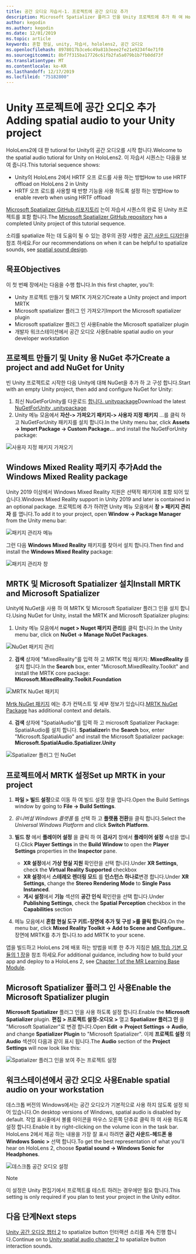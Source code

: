 ```yaml
---
title: 공간 오디오 자습서-1. 프로젝트에 공간 오디오 추가
description: Microsoft Spatializer 플러그 인을 Unity 프로젝트에 추가 하 여 HoloLens 2 HRTF 하드웨어 오프 로드에 액세스 합니다.
author: kegodin
ms.author: kegodin
ms.date: 12/01/2019
ms.topic: article
keywords: 혼합 현실, unity, 자습서, hololens2, 공간 오디오
ms.openlocfilehash: 8978017b3ce6c49a81b3eee2fe21e9234f4e71f0
ms.sourcegitcommit: 8bf7f315ba17726c61fb2fa5a079b1b7fb0dd73f
ms.translationtype: MT
ms.contentlocale: ko-KR
ms.lasthandoff: 12/17/2019
ms.locfileid: "75182800"
---
```

# <a name="adding-spatial-audio-to-your-unity-project"></a><span data-ttu-id="2fecf-105">Unity 프로젝트에 공간 오디오 추가</span><span class="sxs-lookup"><span data-stu-id="2fecf-105">Adding spatial audio to your Unity project</span></span>

<span data-ttu-id="2fecf-106">HoloLens2에 대 한 tutioral for Unity의 공간 오디오를 시작 합니다.</span><span class="sxs-lookup"><span data-stu-id="2fecf-106">Welcome to the spatial audio tutioral for Unity on HoloLens2.</span></span> <span data-ttu-id="2fecf-107">이 자습서 시퀀스는 다음을 보여 줍니다.</span><span class="sxs-lookup"><span data-stu-id="2fecf-107">This tutorial sequence shows:</span></span>
* <span data-ttu-id="2fecf-108">Unity의 HoloLens 2에서 HRTF 오프 로드를 사용 하는 방법</span><span class="sxs-lookup"><span data-stu-id="2fecf-108">How to use HRTF offload on HoloLens 2 in Unity</span></span>
* <span data-ttu-id="2fecf-109">HRTF 오프 로드를 사용할 때 반향 기능을 사용 하도록 설정 하는 방법</span><span class="sxs-lookup"><span data-stu-id="2fecf-109">How to enable reverb when using HRTF offload</span></span>

<span data-ttu-id="2fecf-110">[Microsoft Spatializer GitHub 리포지토리](https://github.com/microsoft/spatialaudio-unity) 는이 자습서 시퀀스의 완료 된 Unity 프로젝트를 포함 합니다.</span><span class="sxs-lookup"><span data-stu-id="2fecf-110">The [Microsoft Spatializer GitHub repository](https://github.com/microsoft/spatialaudio-unity) has a completed Unity project of this tutorial sequence.</span></span> 

<span data-ttu-id="2fecf-111">소리를 spatialize 하는 데 도움이 될 수 있는 경우의 권장 사항은 [공간 사운드 디자인](https://docs.microsoft.com/windows/mixed-reality/spatial-sound-design)을 참조 하세요.</span><span class="sxs-lookup"><span data-stu-id="2fecf-111">For our recommendations on when it can be helpful to spatialize sounds, see [spatial sound design](https://docs.microsoft.com/windows/mixed-reality/spatial-sound-design).</span></span>

## <a name="objectives"></a><span data-ttu-id="2fecf-112">목표</span><span class="sxs-lookup"><span data-stu-id="2fecf-112">Objectives</span></span>
<span data-ttu-id="2fecf-113">이 첫 번째 장에서는 다음을 수행 합니다.</span><span class="sxs-lookup"><span data-stu-id="2fecf-113">In this first chapter, you'll:</span></span>
* <span data-ttu-id="2fecf-114">Unity 프로젝트 만들기 및 MRTK 가져오기</span><span class="sxs-lookup"><span data-stu-id="2fecf-114">Create a Unity project and import MRTK</span></span>
* <span data-ttu-id="2fecf-115">Microsoft spatializer 플러그 인 가져오기</span><span class="sxs-lookup"><span data-stu-id="2fecf-115">Import the Microsoft spatializer plugin</span></span>
* <span data-ttu-id="2fecf-116">Microsoft spatializer 플러그 인 사용</span><span class="sxs-lookup"><span data-stu-id="2fecf-116">Enable the Microsoft spatializer plugin</span></span>
* <span data-ttu-id="2fecf-117">개발자 워크스테이션에서 공간 오디오 사용</span><span class="sxs-lookup"><span data-stu-id="2fecf-117">Enable spatial audio on your developer workstation</span></span>

## <a name="create-a-project-and-add-nuget-for-unity"></a><span data-ttu-id="2fecf-118">프로젝트 만들기 및 Unity 용 NuGet 추가</span><span class="sxs-lookup"><span data-stu-id="2fecf-118">Create a project and add NuGet for Unity</span></span>
<span data-ttu-id="2fecf-119">빈 Unity 프로젝트로 시작한 다음 Unity에 대해 NuGet을 추가 하 고 구성 합니다.</span><span class="sxs-lookup"><span data-stu-id="2fecf-119">Start with an empty Unity project, then add and configure NuGet for Unity:</span></span>
1. <span data-ttu-id="2fecf-120">최신 NuGetForUnity를 다운로드 [합니다. unitypackage](https://github.com/GlitchEnzo/NuGetForUnity/releases/latest)</span><span class="sxs-lookup"><span data-stu-id="2fecf-120">Download the latest [NuGetForUnity .unitypackage](https://github.com/GlitchEnzo/NuGetForUnity/releases/latest)</span></span>
2. <span data-ttu-id="2fecf-121">Unity 메뉴 모음에서 **자산-> 가져오기 패키지-> 사용자 지정 패키지** ...를 클릭 하 고 NuGetForUnity 패키지를 설치 합니다.</span><span class="sxs-lookup"><span data-stu-id="2fecf-121">In the Unity menu bar, click **Assets -> Import Package -> Custom Package...** and install the NuGetForUnity package:</span></span>

![사용자 지정 패키지 가져오기](images/spatial-audio/import-custom-package.png)

## <a name="add-the-windows-mixed-reality-package"></a><span data-ttu-id="2fecf-123">Windows Mixed Reality 패키지 추가</span><span class="sxs-lookup"><span data-stu-id="2fecf-123">Add the Windows Mixed Reality package</span></span>
<span data-ttu-id="2fecf-124">Unity 2019 이상에서 Windows Mixed Reality 지원은 선택적 패키지에 포함 되어 있습니다.</span><span class="sxs-lookup"><span data-stu-id="2fecf-124">Windows Mixed Reality support in Unity 2019 and later is contained in an optional package.</span></span> <span data-ttu-id="2fecf-125">프로젝트에 추가 하려면 Unity 메뉴 모음에서 **창 > 패키지 관리자** 를 엽니다.</span><span class="sxs-lookup"><span data-stu-id="2fecf-125">To add it to your project, open **Window -> Package Manager** from the Unity menu bar:</span></span>

![패키지 관리자 메뉴](images/spatial-audio/package-manager-menu.png)

<span data-ttu-id="2fecf-127">그런 다음 **Windows Mixed Reality** 패키지를 찾아서 설치 합니다.</span><span class="sxs-lookup"><span data-stu-id="2fecf-127">Then find and install the **Windows Mixed Reality** package:</span></span>

![패키지 관리자 창](images/spatial-audio/package-manager-window.png)

## <a name="install-mrtk-and-microsoft-spatializer"></a><span data-ttu-id="2fecf-129">MRTK 및 Microsoft Spatializer 설치</span><span class="sxs-lookup"><span data-stu-id="2fecf-129">Install MRTK and Microsoft Spatializer</span></span>
<span data-ttu-id="2fecf-130">Unity에 NuGet을 사용 하 여 MRTK 및 Microsoft Spatializer 플러그 인을 설치 합니다.</span><span class="sxs-lookup"><span data-stu-id="2fecf-130">Using NuGet for Unity, install the MRTK and Microsoft Spatializer plugins:</span></span>
1. <span data-ttu-id="2fecf-131">Unity 메뉴 모음에서 **nuget > Nuget 패키지 관리**를 클릭 합니다.</span><span class="sxs-lookup"><span data-stu-id="2fecf-131">In the Unity menu bar, click on **NuGet -> Manage NuGet Packages**.</span></span>

![NuGet 패키지 관리](images/spatial-audio/manage-nuget-packages.png)

2. <span data-ttu-id="2fecf-133">**검색** 상자에 "MixedReality"를 입력 하 고 MRTK 핵심 패키지: **MixedReality** 를 설치 합니다.</span><span class="sxs-lookup"><span data-stu-id="2fecf-133">In the **Search** box, enter "Microsoft.MixedReality.Toolkit" and install the MRTK core package: **Microsoft.MixedReality.Toolkit.Foundation**</span></span>

![MRTK NuGet 패키지](images/spatial-audio/mrtk-nuget-package.png)

<span data-ttu-id="2fecf-135">[Mrtk NuGet 패키지](https://microsoft.github.io/MixedRealityToolkit-Unity/Documentation/MRTKNuGetPackage.html) 에는 추가 컨텍스트 및 세부 정보가 있습니다.</span><span class="sxs-lookup"><span data-stu-id="2fecf-135">[MRTK NuGet Package](https://microsoft.github.io/MixedRealityToolkit-Unity/Documentation/MRTKNuGetPackage.html) has additional context and details.</span></span>

4. <span data-ttu-id="2fecf-136">**검색** 상자에 "SpatialAudio"를 입력 하 고 microsoft Spatializer Package: SpatialAudio를 설치 합니다. **Spatializer**</span><span class="sxs-lookup"><span data-stu-id="2fecf-136">In the **Search** box, enter "Microsoft.SpatialAudio" and install the Microsoft Spatializer package: **Microsoft.SpatialAudio.Spatializer.Unity**</span></span>

![Spatializer 플러그 인 NuGet](images/spatial-audio/spatializer-plugin-nuget.png)

## <a name="set-up-mrtk-in-your-project"></a><span data-ttu-id="2fecf-138">프로젝트에서 MRTK 설정</span><span class="sxs-lookup"><span data-stu-id="2fecf-138">Set up MRTK in your project</span></span>

1. <span data-ttu-id="2fecf-139">**파일 > 빌드 설정**으로 이동 하 여 빌드 설정 창을 엽니다.</span><span class="sxs-lookup"><span data-stu-id="2fecf-139">Open the Build Settings window by going to **File -> Build Settings**.</span></span>

2. <span data-ttu-id="2fecf-140">_유니버설 Windows 플랫폼_ 를 선택 하 고 **플랫폼 전환**을 클릭 합니다.</span><span class="sxs-lookup"><span data-stu-id="2fecf-140">Select the _Universal Windows Platform_ and click **Switch Platform**.</span></span>

3. <span data-ttu-id="2fecf-141">**빌드 창** 에서 **플레이어 설정** 을 클릭 하 여 **검사기** 창에서 **플레이어 설정** 속성을 엽니다.</span><span class="sxs-lookup"><span data-stu-id="2fecf-141">Click **Player Settings** in the **Build Window** to open the **Player Settings** properties in the **Inspector** pane.</span></span>
    * <span data-ttu-id="2fecf-142">**XR 설정**에서 **가상 현실 지원** 확인란을 선택 합니다.</span><span class="sxs-lookup"><span data-stu-id="2fecf-142">Under **XR Settings**, check the **Virtual Reality Supported** checkbox</span></span>
    * <span data-ttu-id="2fecf-143">**XR 설정**에서 **스테레오 렌더링 모드** 를 **인스턴스 하나로**변경 합니다.</span><span class="sxs-lookup"><span data-stu-id="2fecf-143">Under **XR Settings**, change the **Stereo Rendering Mode** to **Single Pass Instanced**.</span></span>
    * <span data-ttu-id="2fecf-144">**게시 설정**에서 **기능** 섹션의 **공간 인식** 확인란을 선택 합니다.</span><span class="sxs-lookup"><span data-stu-id="2fecf-144">Under **Publishing Settings**, check the **Spatial Perception** checkbox in the **Capabilities** section</span></span>

4. <span data-ttu-id="2fecf-145">메뉴 모음에서 **혼합 현실 도구 키트-장면에 추가 및 구성 >를 클릭 합니다.**</span><span class="sxs-lookup"><span data-stu-id="2fecf-145">On the menu bar, click **Mixed Reality Toolkit -> Add to Scene and Configure..**</span></span> <span data-ttu-id="2fecf-146">장면에 MRTK를 추가 합니다.</span><span class="sxs-lookup"><span data-stu-id="2fecf-146">to add MRTK to your scene.</span></span>

<span data-ttu-id="2fecf-147">앱을 빌드하고 HoloLens 2에 배포 하는 방법을 비롯 한 추가 지침은 [MR 학습 기본 모듈의 1 장](mrlearning-base-ch1.md)을 참조 하세요.</span><span class="sxs-lookup"><span data-stu-id="2fecf-147">For additional guidance, including how to build your app and deploy to a HoloLens 2, see [Chapter 1 of the MR Learning Base Module](mrlearning-base-ch1.md).</span></span>

## <a name="enable-the-microsoft-spatializer-plugin"></a><span data-ttu-id="2fecf-148">Microsoft Spatializer 플러그 인 사용</span><span class="sxs-lookup"><span data-stu-id="2fecf-148">Enable the Microsoft Spatializer plugin</span></span>
<span data-ttu-id="2fecf-149">**Microsoft Spatializer** 플러그 인을 사용 하도록 설정 합니다.</span><span class="sxs-lookup"><span data-stu-id="2fecf-149">Enable the **Microsoft Spatializer** plugin.</span></span> <span data-ttu-id="2fecf-150">**편집 > 프로젝트 설정-오디오 >** 열고 **Spatializer 플러그 인** 을 "Microsoft Spatializer"로 변경 합니다.</span><span class="sxs-lookup"><span data-stu-id="2fecf-150">Open **Edit -> Project Settings -> Audio**, and change **Spatializer Plugin** to "Microsoft Spatializer".</span></span> <span data-ttu-id="2fecf-151">이제 **프로젝트 설정** 의 **Audio** 섹션이 다음과 같이 표시 됩니다.</span><span class="sxs-lookup"><span data-stu-id="2fecf-151">The **Audio** section of the **Project Settings** will now look like this:</span></span>

![Spatializer 플러그 인을 보여 주는 프로젝트 설정](images/spatial-audio/project-settings.png)

## <a name="enable-spatial-audio-on-your-workstation"></a><span data-ttu-id="2fecf-153">워크스테이션에서 공간 오디오 사용</span><span class="sxs-lookup"><span data-stu-id="2fecf-153">Enable spatial audio on your workstation</span></span>
<span data-ttu-id="2fecf-154">데스크톱 버전의 Windows에서는 공간 오디오가 기본적으로 사용 하지 않도록 설정 되어 있습니다.</span><span class="sxs-lookup"><span data-stu-id="2fecf-154">On desktop versions of Windows, spatial audio is disabled by default.</span></span> <span data-ttu-id="2fecf-155">작업 표시줄에서 볼륨 아이콘을 마우스 오른쪽 단추로 클릭 하 여 사용 하도록 설정 합니다.</span><span class="sxs-lookup"><span data-stu-id="2fecf-155">Enable it by right-clicking on the volume icon in the task bar.</span></span> <span data-ttu-id="2fecf-156">HoloLens 2에서 제공 하는 내용을 가장 잘 표시 하려면 **공간 사운드-헤드폰 용 Windows Sonic >** 선택 합니다.</span><span class="sxs-lookup"><span data-stu-id="2fecf-156">To get the best representation of what you'll hear on HoloLens 2, choose **Spatial sound -> Windows Sonic for Headphones**.</span></span>

![데스크톱 공간 오디오 설정](images/spatial-audio/desktop-audio-settings.png)

> [!NOTE]
> <span data-ttu-id="2fecf-158">이 설정은 Unity 편집기에서 프로젝트를 테스트 하려는 경우에만 필요 합니다.</span><span class="sxs-lookup"><span data-stu-id="2fecf-158">This setting is only required if you plan to test your project in the Unity editor.</span></span>

## <a name="next-steps"></a><span data-ttu-id="2fecf-159">다음 단계</span><span class="sxs-lookup"><span data-stu-id="2fecf-159">Next steps</span></span>
<span data-ttu-id="2fecf-160">[Unity 공간 오디오 챕터 2](unity-spatial-audio-ch2.md) to spatialize button 인터랙션 소리를 계속 진행 합니다.</span><span class="sxs-lookup"><span data-stu-id="2fecf-160">Continue on to [Unity spatial audio chapter 2](unity-spatial-audio-ch2.md) to spatialize button interaction sounds.</span></span>

